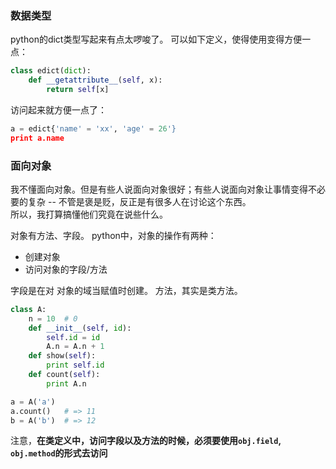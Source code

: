 ### 数据类型

python的dict类型写起来有点太啰唆了。
可以如下定义，使得使用变得方便一点：
```python
class edict(dict):
	def __getattribute__(self, x):
		return self[x]
```
访问起来就方便一点了：
```python
a = edict{'name' = 'xx', 'age' = 26'}
print a.name
```


### 面向对象

我不懂面向对象。但是有些人说面向对象很好；有些人说面向对象让事情变得不必要的复杂 -- 不管是褒是贬，反正是有很多人在讨论这个东西。   
所以，我打算搞懂他们究竟在说些什么。

对象有方法、字段。
python中，对象的操作有两种：

* 创建对象
* 访问对象的字段/方法

字段是在对 对象的域当赋值时创建。
方法，其实是类方法。

```python
class A:
	n = 10	# 0
	def __init__(self, id):
		self.id = id
		A.n = A.n + 1
	def show(self):
		print self.id
	def count(self):
		print A.n

a = A('a')
a.count()	# => 11
b = A('b')	# => 12
```

注意，**在类定义中，访问字段以及方法的时候，必须要使用`obj.field`, `obj.method`的形式去访问**
